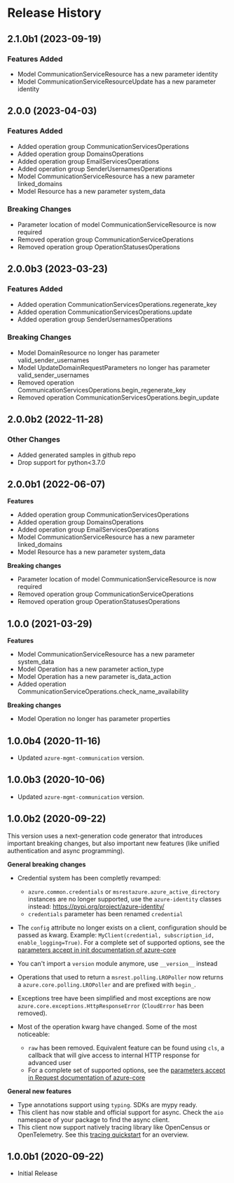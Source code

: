 # Release History

## 2.1.0b1 (2023-09-19)

### Features Added

  - Model CommunicationServiceResource has a new parameter identity
  - Model CommunicationServiceResourceUpdate has a new parameter identity

## 2.0.0 (2023-04-03)

### Features Added

  - Added operation group CommunicationServicesOperations
  - Added operation group DomainsOperations
  - Added operation group EmailServicesOperations
  - Added operation group SenderUsernamesOperations
  - Model CommunicationServiceResource has a new parameter linked_domains
  - Model Resource has a new parameter system_data

### Breaking Changes

  - Parameter location of model CommunicationServiceResource is now required
  - Removed operation group CommunicationServiceOperations
  - Removed operation group OperationStatusesOperations

## 2.0.0b3 (2023-03-23)

### Features Added

  - Added operation CommunicationServicesOperations.regenerate_key
  - Added operation CommunicationServicesOperations.update
  - Added operation group SenderUsernamesOperations

### Breaking Changes

  - Model DomainResource no longer has parameter valid_sender_usernames
  - Model UpdateDomainRequestParameters no longer has parameter valid_sender_usernames
  - Removed operation CommunicationServicesOperations.begin_regenerate_key
  - Removed operation CommunicationServicesOperations.begin_update

## 2.0.0b2 (2022-11-28)

### Other Changes

  - Added generated samples in github repo
  - Drop support for python<3.7.0

## 2.0.0b1 (2022-06-07)

**Features**

  - Added operation group CommunicationServicesOperations
  - Added operation group DomainsOperations
  - Added operation group EmailServicesOperations
  - Model CommunicationServiceResource has a new parameter linked_domains
  - Model Resource has a new parameter system_data

**Breaking changes**

  - Parameter location of model CommunicationServiceResource is now required
  - Removed operation group CommunicationServiceOperations
  - Removed operation group OperationStatusesOperations

## 1.0.0 (2021-03-29)

**Features**

  - Model CommunicationServiceResource has a new parameter system_data
  - Model Operation has a new parameter action_type
  - Model Operation has a new parameter is_data_action
  - Added operation CommunicationServiceOperations.check_name_availability

**Breaking changes**

  - Model Operation no longer has parameter properties



## 1.0.0b4 (2020-11-16)
- Updated `azure-mgmt-communication` version.

## 1.0.0b3 (2020-10-06)
- Updated `azure-mgmt-communication` version.

## 1.0.0b2 (2020-09-22)

This version uses a next-generation code generator that introduces important breaking changes, but also important new features (like unified authentication and async programming).

**General breaking changes**

- Credential system has been completly revamped:

  - `azure.common.credentials` or `msrestazure.azure_active_directory` instances are no longer supported, use the `azure-identity` classes instead: https://pypi.org/project/azure-identity/
  - `credentials` parameter has been renamed `credential`

- The `config` attribute no longer exists on a client, configuration should be passed as kwarg. Example: `MyClient(credential, subscription_id, enable_logging=True)`. For a complete set of
  supported options, see the [parameters accept in init documentation of azure-core](https://github.com/Azure/azure-sdk-for-python/blob/main/sdk/core/azure-core/CLIENT_LIBRARY_DEVELOPER.md#available-policies)
- You can't import a `version` module anymore, use `__version__` instead
- Operations that used to return a `msrest.polling.LROPoller` now returns a `azure.core.polling.LROPoller` and are prefixed with `begin_`.
- Exceptions tree have been simplified and most exceptions are now `azure.core.exceptions.HttpResponseError` (`CloudError` has been removed).
- Most of the operation kwarg have changed. Some of the most noticeable:

  - `raw` has been removed. Equivalent feature can be found using `cls`, a callback that will give access to internal HTTP response for advanced user
  - For a complete set of
  supported options, see the [parameters accept in Request documentation of azure-core](https://github.com/Azure/azure-sdk-for-python/blob/main/sdk/core/azure-core/CLIENT_LIBRARY_DEVELOPER.md#available-policies)

**General new features**

- Type annotations support using `typing`. SDKs are mypy ready.
- This client has now stable and official support for async. Check the `aio` namespace of your package to find the async client.
- This client now support natively tracing library like OpenCensus or OpenTelemetry. See this [tracing quickstart](https://github.com/Azure/azure-sdk-for-python/tree/main/sdk/core/azure-core-tracing-opentelemetry) for an overview.


## 1.0.0b1 (2020-09-22)

* Initial Release
